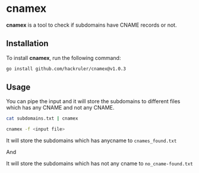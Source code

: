 # cnamex

**cnamex** is a tool to check if subdomains have CNAME records or not.

## Installation

To install **cnamex**, run the following command:

```bash
go install github.com/hackruler/cnamex@v1.0.3
```
## Usage 

You can pipe the input and it will store the subdomains to different files which has any CNAME and not any CNAME.

```bash
cat subdomains.txt | cnamex 
```

```bash
cnamex -f <input file>
```

It will store the subdomains which has anycname to `cnames_found.txt`

And

It will store the subdomains which has not any cname to `no_cname-found.txt`

